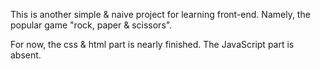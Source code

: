 This is another simple & naive project for learning front-end. Namely, the popular game "rock, paper & scissors". 

For now, the css & html part is nearly finished. The JavaScript part is absent.